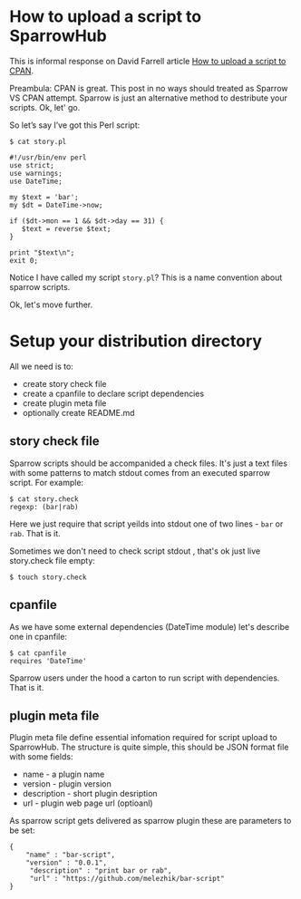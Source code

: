 # How to upload a script to SparrowHub

This is informal response on David Farrell article [How to upload a script to CPAN](http://perltricks.com/article/how-to-upload-a-script-to-cpan/).

Preambula: CPAN is great. This post in no ways should treated as Sparrow VS CPAN attempt. Sparrow is just an alternative method
to destribute your scripts. Ok, let' go.


So let’s say I’ve got this Perl script:

```
$ cat story.pl

#!/usr/bin/env perl
use strict;
use warnings;
use DateTime;

my $text = 'bar';
my $dt = DateTime->now;

if ($dt->mon == 1 && $dt->day == 31) {
   $text = reverse $text;
}

print "$text\n";
exit 0;
```

Notice I have called my script `story.pl`? This is a name convention about sparrow scripts.

Ok, let's move further.


# Setup your distribution directory

All we need is to:

* create story check file
* create a cpanfile to declare script dependencies
* create plugin meta file
* optionally create README.md


## story check file

Sparrow scripts should be accompanided a check files. It's just a text files with some patterns to match stdout comes from an executed sparrow script. For example:


```
$ cat story.check  
regexp: (bar|rab)
```

Here we just require that script yeilds into stdout one of two lines - `bar` or `rab`. That is it.

Sometimes we don't need to check script stdout , that's ok just live story.check file empty:

```
$ touch story.check
```

## cpanfile

As we have some external dependencies (DateTime module) let's describe one in cpanfile:

```
$ cat cpanfile
requires 'DateTime'
```

Sparrow users under the hood a carton to run script with dependencies. That is it.


## plugin meta file

Plugin meta file define essential infomation required for script upload to SparrowHub. The structure is quite simple, this should be JSON format file with some fields:


* name -  a plugin name
* version - plugin version
* description - short plugin desription
* url - plugin web page url (optioanl)

As sparrow script gets delivered as sparrow plugin these are parameters to be set:
```
{
    "name" : "bar-script",
    "version" : "0.0.1",
     "description" : "print bar or rab",
     "url" : "https://github.com/melezhik/bar-script"
}
```


